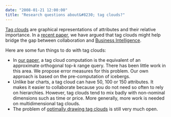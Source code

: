 ```yaml
---
date: "2008-01-21 12:00:00"
title: "Research questions about&#8230; tag clouds?"
---
```




[Tag clouds](https://en.wikipedia.org/wiki/Tag_clouds) are graphical representations of attributes and their relative importance. In a [recent paper](http://arxiv.org/abs/0710.2156), we have argued that tag clouds might help bridge the gap between collaboration and [Business Intelligence](https://en.wikipedia.org/wiki/Business_Intelligence). 

Here are some fun things to do with tag clouds:

- In [our paper,](http://arxiv.org/abs/0710.2156) a tag cloud computation is the equivalent of an approximate orthogonal top-k range query. There has been little work in this area. We propose error measures for this problem. Our own approach is based on the pre-computation of icebergs.
- Unlike bar charts, a tag cloud can have 50, 100 or 150 attributes. It makes it easier to collaborate because you do not need so often to rely on hierarchies. However, tag clouds tend to mix badly with non-nominal dimensions such as time or price. More generally, more work is needed on multidimensional tag clouds.
- The problem of [optimally drawing tag clouds](http://arxiv.org/abs/cs/0703109) is still very much open.


